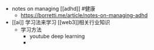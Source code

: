 - notes on managing [[adhd]] #健康
	- https://borretti.me/article/notes-on-managing-adhd
- [[ai]] 学习法来学习 [[web3]]相关行业知识
	- 学习方法
		- youtube deep learning
		-